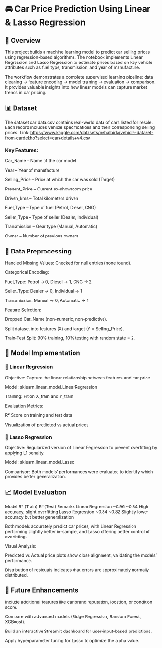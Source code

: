 # 🚘 Car Price Prediction Using Linear & Lasso Regression
## 📘 Overview

This project builds a machine learning model to predict car selling prices using regression-based algorithms.
The notebook implements Linear Regression and Lasso Regression to estimate prices based on key vehicle attributes such as fuel type, transmission, and year of manufacture.

The workflow demonstrates a complete supervised learning pipeline: data cleaning → feature encoding → model training → evaluation → comparison.
It provides valuable insights into how linear models can capture market trends in car pricing.

## 📊 Dataset

The dataset car data.csv contains real-world data of cars listed for resale.
Each record includes vehicle specifications and their corresponding selling prices. Link: https://www.kaggle.com/datasets/nehalbirla/vehicle-dataset-from-cardekho?select=car+details+v4.csv

### Key Features:

Car_Name – Name of the car model

Year – Year of manufacture

Selling_Price – Price at which the car was sold (Target)

Present_Price – Current ex-showroom price

Driven_kms – Total kilometers driven

Fuel_Type – Type of fuel (Petrol, Diesel, CNG)

Seller_Type – Type of seller (Dealer, Individual)

Transmission – Gear type (Manual, Automatic)

Owner – Number of previous owners

## 🧹 Data Preprocessing

Handled Missing Values: Checked for null entries (none found).

Categorical Encoding:

Fuel_Type: Petrol → 0, Diesel → 1, CNG → 2

Seller_Type: Dealer → 0, Individual → 1

Transmission: Manual → 0, Automatic → 1

Feature Selection:

Dropped Car_Name (non-numeric, non-predictive).

Split dataset into features (X) and target (Y = Selling_Price).

Train-Test Split: 90% training, 10% testing with random state = 2.

## 🤖 Model Implementation
### 🔹 Linear Regression

Objective: Capture the linear relationship between features and car price.

Model: sklearn.linear_model.LinearRegression

Training: Fit on X_train and Y_train

Evaluation Metrics:

R² Score on training and test data

Visualization of predicted vs actual prices

### 🔹 Lasso Regression

Objective: Regularized version of Linear Regression to prevent overfitting by applying L1 penalty.

Model: sklearn.linear_model.Lasso

Comparison: Both models’ performances were evaluated to identify which provides better generalization.

## 📈 Model Evaluation
Model	              R² (Train)	    R² (Test)	     Remarks
Linear Regression	    ~0.96	          ~0.84	       High accuracy, slight overfitting
Lasso Regression	    ~0.84	          ~0.82	       Slightly lower accuracy but better generalization

Both models accurately predict car prices, with Linear Regression performing slightly better in-sample, and Lasso offering better control of overfitting.

Visual Analysis:

Predicted vs Actual price plots show close alignment, validating the models’ performance.

Distribution of residuals indicates that errors are approximately normally distributed.

## 🚀 Future Enhancements

Include additional features like car brand reputation, location, or condition score.

Compare with advanced models (Ridge Regression, Random Forest, XGBoost).

Build an interactive Streamlit dashboard for user-input-based predictions.

Apply hyperparameter tuning for Lasso to optimize the alpha value.
